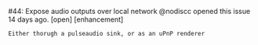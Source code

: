 #44: Expose audio outputs over local network
@nodiscc opened this issue 14 days ago.  [open] 
[enhancement]

    Either thorugh a pulseaudio sink, or as an uPnP renderer


